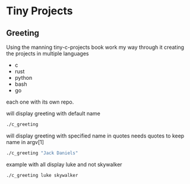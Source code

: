 # Tiny Projects 
## Greeting

Using the manning tiny-c-projects book work my way through it creating the projects in multiple languages 
- c
- rust
- python 
- bash 
- go

each one with its own repo.

will display greeting with default name
```bash 
./c_greeting
```

will display greeting with specified name in quotes needs quotes to keep name in argv[1]
```bash
./c_greeting "Jack Daniels"
```

example
with all display luke and not skywalker
```bash
./c_greeting luke skywalker
```
